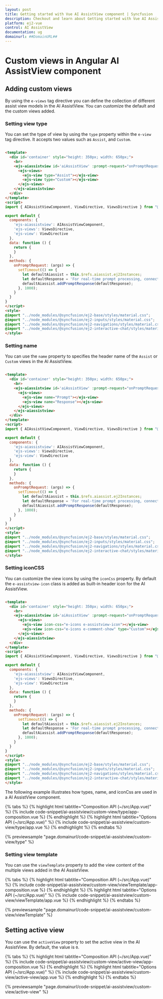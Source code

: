 ```yaml
---
layout: post
title: Getting started with Vue AI AssistView component | Syncfusion
description: Checkout and learn about Getting started with Vue AI AssistView component of Syncfusion Essential JS 2 and more details.
platform: ej2-vue
control: AI AssistView
documentation: ug
domainurl: ##DomainURL##
---
```


# Custom views in Angular AI AssistView component

## Adding custom views

By using the `e-views` tag directive you can define the collection of different assist view models in the AI AssistView. You can customize the default and the custom views added.

### Setting view type

You can set the type of view by using the `type` property within the `e-view` tag directive. It accepts two values such as `Assist`, and `Custom`.

```html

<template>
  <div id='container' style="height: 350px; width: 650px;">
    <br>
    <ejs-aiassistview id='aiAssistView' :prompt-request="onPromptRequest" ref="aiassist">
      <ejs-views>
        <ejs-view type="Assist"></ejs-view>
        <ejs-view type="Custom"></ejs-view>
      </ejs-views>
    </ejs-aiassistview>
  </div>
</template>
<script>
import { AIAssistViewComponent, ViewDirective, ViewsDirective } from "@syncfusion/ej2-vue-interactive-chat";

export default {
  components: {
    'ejs-aiassistview': AIAssistViewComponent,
    'ejs-views': ViewsDirective,
    'ejs-view': ViewDirective
  },
  data: function () {
    return {
    }
  },
  methods: {
    onPromptRequest: (args) => {
      setTimeout(() => {
        let defaultAiassist = this.$refs.aiassist.ej2Instances;
        let defaultResponse = 'For real-time prompt processing, connect the AI AssistView component to your preferred AI service, such as OpenAI or Azure Cognitive Services. Ensure you obtain the necessary API credentials to authenticate and enable seamless integration.';
        defaultAiassist.addPromptResponse(defaultResponse);
      }, 1000);
    }
  }
}
</script>
<style>
@import "../node_modules/@syncfusion/ej2-base/styles/material.css";
@import "../node_modules/@syncfusion/ej2-inputs/styles/material.css";
@import "../node_modules/@syncfusion/ej2-navigations/styles/material.css";
@import "../node_modules/@syncfusion/ej2-interactive-chat/styles/material.css";
</style>

```

### Setting name

You can use the `name` property to specifies the header name of the `Assist` or `Custom` views in the AI AssistView.

```html

<template>
  <div id='container' style="height: 350px; width: 650px;">
    <br>
    <ejs-aiassistview id='aiAssistView' :prompt-request="onPromptRequest" ref="aiassist">
      <ejs-views>
        <ejs-view name="Prompt"></ejs-view>
        <ejs-view name="Response"></ejs-view>
      </ejs-views>
    </ejs-aiassistview>
  </div>
</template>
<script>
import { AIAssistViewComponent, ViewDirective, ViewsDirective } from "@syncfusion/ej2-vue-interactive-chat";

export default {
  components: {
    'ejs-aiassistview': AIAssistViewComponent,
    'ejs-views': ViewsDirective,
    'ejs-view': ViewDirective
  },
  data: function () {
    return {
    }
  },
  methods: {
    onPromptRequest: (args) => {
      setTimeout(() => {
        let defaultAiassist = this.$refs.aiassist.ej2Instances;
        let defaultResponse = 'For real-time prompt processing, connect the AI AssistView component to your preferred AI service, such as OpenAI or Azure Cognitive Services. Ensure you obtain the necessary API credentials to authenticate and enable seamless integration.';
        defaultAiassist.addPromptResponse(defaultResponse);
      }, 1000);
    }
  }
}
</script>
<style>
@import "../node_modules/@syncfusion/ej2-base/styles/material.css";
@import "../node_modules/@syncfusion/ej2-inputs/styles/material.css";
@import "../node_modules/@syncfusion/ej2-navigations/styles/material.css";
@import "../node_modules/@syncfusion/ej2-interactive-chat/styles/material.css";
</style>

```

### Setting iconCSS

You can customize the view icons by using the `iconCss` property. By default the `e-assistview-icon` class is added as built-in header icon for the AI AssistView.

```html

<template>
  <div id='container' style="height: 350px; width: 650px;">
    <br>
    <ejs-aiassistview id='aiAssistView' :prompt-request="onPromptRequest" ref="aiassist">
      <ejs-views>
        <ejs-view icon-css="e-icons e-assistview-icon"></ejs-view>
        <ejs-view icon-css="e-icons e-comment-show" type="Custom"></ejs-view>
      </ejs-views>
    </ejs-aiassistview>
  </div>
</template>
<script>
import { AIAssistViewComponent, ViewDirective, ViewsDirective } from "@syncfusion/ej2-vue-interactive-chat";

export default {
  components: {
    'ejs-aiassistview': AIAssistViewComponent,
    'ejs-views': ViewsDirective,
    'ejs-view': ViewDirective
  },
  data: function () {
    return {
    }
  },
  methods: {
    onPromptRequest: (args) => {
      setTimeout(() => {
        let defaultAiassist = this.$refs.aiassist.ej2Instances;
        let defaultResponse = 'For real-time prompt processing, connect the AI AssistView component to your preferred AI service, such as OpenAI or Azure Cognitive Services. Ensure you obtain the necessary API credentials to authenticate and enable seamless integration.';
        defaultAiassist.addPromptResponse(defaultResponse);
      }, 1000);
    }
  }
}
</script>
<style>
@import "../node_modules/@syncfusion/ej2-base/styles/material.css";
@import "../node_modules/@syncfusion/ej2-inputs/styles/material.css";
@import "../node_modules/@syncfusion/ej2-navigations/styles/material.css";
@import "../node_modules/@syncfusion/ej2-interactive-chat/styles/material.css";
</style>

```

The following example illustrates how types, name, and iconCss are used in a AI AssistView component.

{% tabs %}
{% highlight html tabtitle="Composition API (~/src/App.vue)" %}
{% include code-snippet/ai-assistview/custom-view/type/app-composition.vue %}
{% endhighlight %}
{% highlight html tabtitle="Options API (~/src/App.vue)" %}
{% include code-snippet/ai-assistview/custom-view/type/app.vue %}
{% endhighlight %}
{% endtabs %}
  
{% previewsample "page.domainurl/code-snippet/ai-assistview/custom-view/type" %}

### Setting view template 

You can use the `viewTemplate` property to add the view content of the multiple views added in the AI AssistView.

{% tabs %}
{% highlight html tabtitle="Composition API (~/src/App.vue)" %}
{% include code-snippet/ai-assistview/custom-view/viewTemplate/app-composition.vue %}
{% endhighlight %}
{% highlight html tabtitle="Options API (~/src/App.vue)" %}
{% include code-snippet/ai-assistview/custom-view/viewTemplate/app.vue %}
{% endhighlight %}
{% endtabs %}
  
{% previewsample "page.domainurl/code-snippet/ai-assistview/custom-view/viewTemplate" %}

## Setting active view

You can use the `activeView` property to set the active view in the AI AssistView. By default, the value is `0`.

{% tabs %}
{% highlight html tabtitle="Composition API (~/src/App.vue)" %}
{% include code-snippet/ai-assistview/custom-view/active-view/app-composition.vue %}
{% endhighlight %}
{% highlight html tabtitle="Options API (~/src/App.vue)" %}
{% include code-snippet/ai-assistview/custom-view/active-view/app.vue %}
{% endhighlight %}
{% endtabs %}
  
{% previewsample "page.domainurl/code-snippet/ai-assistview/custom-view/active-view" %}
